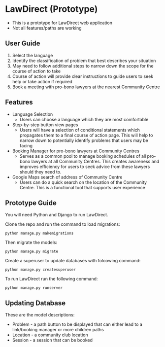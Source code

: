 # LawDirect (Prototype) #

- This is a prototype for LawDirect web application
- Not all features/paths are working

## User Guide ##
1. Select the language
2. Identify the classification of problem that best describes your situation
3. May need to follow additional steps to narrow down the scope for the course of action to take
4. Course of action will provide clear instructions to guide users to seek help or take action if  required
5. Book a meeting with pro-bono lawyers at the nearest Community Centre

## Features ##
- Language Selection
  - Users can choose a language which they are most comfortable
- Step-by-step button view pages
  - Users will have a selection of conditional statements which propagates them to a final course of action page. This will help to narrow down to potentially identify problems that users may be facing
- Booking Manager for pro-bono lawyers at Community Centres
  - Serves as a common pool to manage booking schedules of all pro-bono lawyers at all Community Centres. This creates awareness and improves efficiency for users to seek advice from these lawyers should they need to.
- Google Maps search of address of Community Centre
  - Users can do a quick search on the location of the Community Centre. This is a functional tool that supports user experience

## Prototype Guide ##
You will need Python and Django to run LawDirect.

Clone the repo and run the command to load migrations:

`python manage.py makemigrations`

Then migrate the models:

`python manage.py migrate`

Create a superuser to update databases with foloowing command:

`python manage.py createsuperuser`

To run LawDirect run the following command:

`python manage.py runserver`

## Updating Database ##
These are the model descriptions:
- Problem - a path button to be displayed that can either lead to a link/booking manager or more children paths
- Location - a community club location
- Session - a session that can be booked
